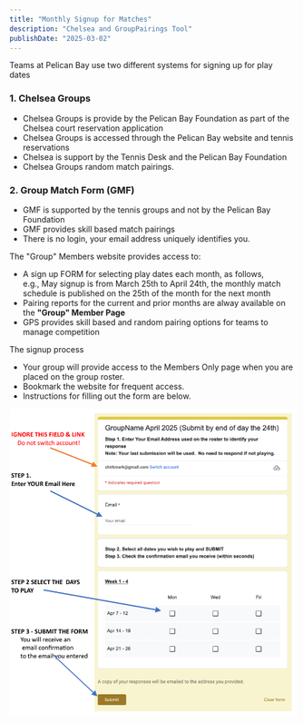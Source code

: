 ```yaml
---
title: "Monthly Signup for Matches"
description: "Chelsea and GroupPairings Tool"
publishDate: "2025-03-02"
---
```


Teams at Pelican Bay use two different systems for signing up for play dates

### 1. Chelsea Groups

- Chelsea Groups is provide by the Pelican Bay Foundation as part of the Chelsea court reservation application
- Chelsea Groups is accessed through the Pelican Bay website and tennis reservations
- Chelsea is support by the Tennis Desk and the Pelican Bay Foundation
- Chelsea Groups random match pairings.

### 2. Group Match Form (GMF) 
- GMF is supported by the tennis groups and not by the Pelican Bay Foundation
- GMF provides skill based match pairings
- There is no login, your email address uniquely identifies you.

The "Group" Members website provides access to:
- A sign up FORM for selecting play dates each month, as follows,\
  e.g., May signup is from March 25th to April 24th, the monthly match schedule is published on the 25th of the month for the next month
- Pairing reports for the current and prior months are alway available on the **"Group" Member Page**
- GPS provides skill based and random pairing options for teams to manage competition
  
The signup process
- Your group will provide access to the Members Only page when you are placed on the group roster.
- Bookmark the website for frequent access.
- Instructions for filling out the form are below.

![Instruction for Signup Form](/page/_images/form-instructions.png)
  
